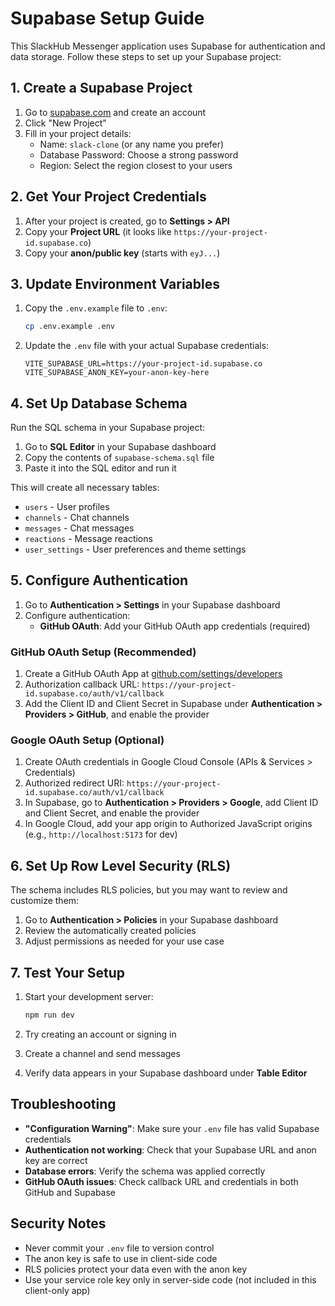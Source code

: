 # Supabase Setup Guide

This SlackHub Messenger application uses Supabase for authentication and data storage. Follow these steps to set up your Supabase project:

## 1. Create a Supabase Project

1. Go to [supabase.com](https://supabase.com) and create an account
2. Click "New Project" 
3. Fill in your project details:
   - Name: `slack-clone` (or any name you prefer)
   - Database Password: Choose a strong password
   - Region: Select the region closest to your users

## 2. Get Your Project Credentials

1. After your project is created, go to **Settings > API**
2. Copy your **Project URL** (it looks like `https://your-project-id.supabase.co`)
3. Copy your **anon/public key** (starts with `eyJ...`)

## 3. Update Environment Variables

1. Copy the `.env.example` file to `.env`:
   ```bash
   cp .env.example .env
   ```

2. Update the `.env` file with your actual Supabase credentials:
   ```env
   VITE_SUPABASE_URL=https://your-project-id.supabase.co
   VITE_SUPABASE_ANON_KEY=your-anon-key-here
   ```

## 4. Set Up Database Schema

Run the SQL schema in your Supabase project:

1. Go to **SQL Editor** in your Supabase dashboard
2. Copy the contents of `supabase-schema.sql` file 
3. Paste it into the SQL editor and run it

This will create all necessary tables:
- `users` - User profiles
- `channels` - Chat channels
- `messages` - Chat messages  
- `reactions` - Message reactions
- `user_settings` - User preferences and theme settings

## 5. Configure Authentication

1. Go to **Authentication > Settings** in your Supabase dashboard
2. Configure authentication:
   - **GitHub OAuth**: Add your GitHub OAuth app credentials (required)

### GitHub OAuth Setup (Recommended)

1. Create a GitHub OAuth App at [github.com/settings/developers](https://github.com/settings/developers)
2. Authorization callback URL: `https://your-project-id.supabase.co/auth/v1/callback`
3. Add the Client ID and Client Secret in Supabase under **Authentication > Providers > GitHub**, and enable the provider

### Google OAuth Setup (Optional)

1. Create OAuth credentials in Google Cloud Console (APIs & Services > Credentials)
2. Authorized redirect URI: `https://your-project-id.supabase.co/auth/v1/callback`
3. In Supabase, go to **Authentication > Providers > Google**, add Client ID and Client Secret, and enable the provider
4. In Google Cloud, add your app origin to Authorized JavaScript origins (e.g., `http://localhost:5173` for dev)

## 6. Set Up Row Level Security (RLS)

The schema includes RLS policies, but you may want to review and customize them:

1. Go to **Authentication > Policies** in your Supabase dashboard
2. Review the automatically created policies
3. Adjust permissions as needed for your use case

## 7. Test Your Setup

1. Start your development server:
   ```bash
   npm run dev
   ```

2. Try creating an account or signing in
3. Create a channel and send messages
4. Verify data appears in your Supabase dashboard under **Table Editor**

## Troubleshooting

- **"Configuration Warning"**: Make sure your `.env` file has valid Supabase credentials
- **Authentication not working**: Check that your Supabase URL and anon key are correct
- **Database errors**: Verify the schema was applied correctly
- **GitHub OAuth issues**: Check callback URL and credentials in both GitHub and Supabase

## Security Notes

- Never commit your `.env` file to version control
- The anon key is safe to use in client-side code
- RLS policies protect your data even with the anon key
- Use your service role key only in server-side code (not included in this client-only app)